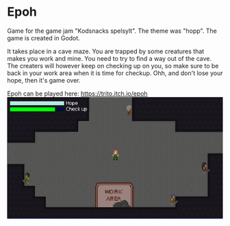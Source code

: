 # Epoh
Game for the game jam "Kodsnacks spelsylt". The theme was "hopp". The game is created in Godot.

It takes place in a cave maze. You are trapped by some creatures that makes you work and mine. You need to try to find a way out of the cave. The creaters will however keep on checking up on you, so make sure to be back in your work area when it is time for checkup. Ohh, and don't lose your hope, then it's game over.

Epoh can be played here: https://trito.itch.io/epoh
![Screenshot](screen.PNG)


